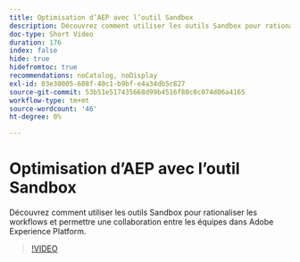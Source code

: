 ```yaml
---
title: Optimisation d’AEP avec l’outil Sandbox
description: Découvrez comment utiliser les outils Sandbox pour rationaliser les workflows et permettre une collaboration entre les équipes dans Adobe Experience Platform.
doc-type: Short Video
duration: 176
index: false
hide: true
hidefromtoc: true
recommendations: noCatalog, noDisplay
exl-id: 03e30005-608f-40c1-b9bf-e4a34db5c827
source-git-commit: 53b51e517435668d99b4516f80c0c074d06a4165
workflow-type: tm+mt
source-wordcount: '46'
ht-degree: 0%

---
```


# Optimisation d’AEP avec l’outil Sandbox

Découvrez comment utiliser les outils Sandbox pour rationaliser les workflows et permettre une collaboration entre les équipes dans Adobe Experience Platform.

<!-- 62_S601_3442532_175_optimizing-aep-with-sandbox-tooling -->
>[!VIDEO](https://video.tv.adobe.com/v/3458320/?learn=on&enablevpops=true)
